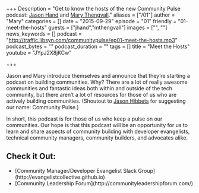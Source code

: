 +++
Description = "Get to know the hosts of the new Community Pulse podcast: [Jason Hand](http://twitter.com/jasonhand) and [Mary Thengvall](http://twitter.com/mary_grace)."
aliases = ["/01"]
author = "Mary"
categories = []
date = "2015-09-29"
episode = "01"
friendly = "01-meet-the-hosts"
guests = ["jhand","mthengvall"]
images = ["", ""]
news_keywords = []
podcast = "http://traffic.libsyn.com/communitypulse/ep01-meet-the-hosts.mp3"
podcast_bytes = ""
podcast_duration = ""
tags = []
title = "Meet the Hosts"
youtube = "JYpJ2X8jKCw"

+++

Jason and Mary introduce themselves and announce that they’re starting a podcast on building communities. Why? There are a lot of really awesome communities and fantastic ideas both within and outside of the tech community, but there aren’t a lot of resources for those of us who are actively building communities. (Shoutout to [Jason Hibbets](https://twitter.com/jhibbets) for suggesting our name: Community Pulse.)

In short, this podcast is for those of us who keep a pulse on our communities. Our hope is that this podcast will be an opportunity for us to learn and share aspects of community building with developer evangelists, technical community managers, community builders, and advocates alike.

<h2>Check it Out:</h2><ul>
<li>[Community Manager/Developer Evangelist Slack Group](http://evangelistcollective.github.io)</li>
<li>[Community Leadership Forum](http://communityleadershipforum.com/)</li></ul>
